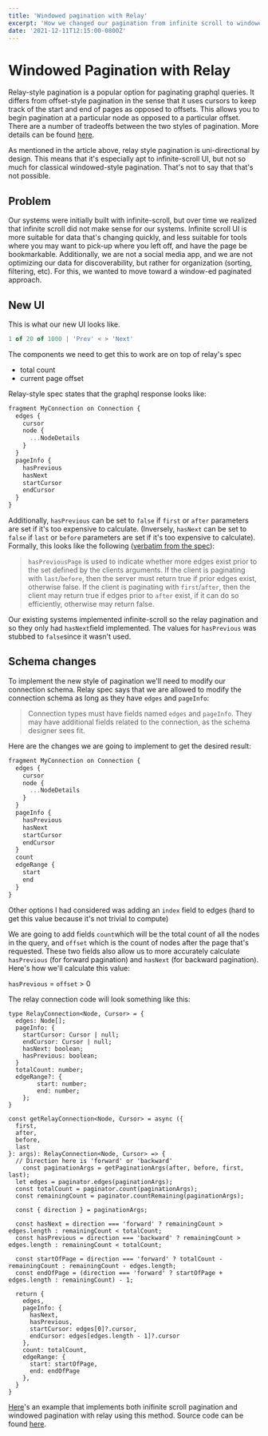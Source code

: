 ```yaml
---
title: 'Windowed pagination with Relay'
excerpt: 'How we changed our pagination from infinite scroll to windowed pagination using relay.'
date: '2021-12-11T12:15:00-0800Z'
---
```


# Windowed Pagination with Relay

Relay-style pagination is a popular option for paginating graphql queries. It differs from offset-style pagination in the sense that it uses cursors to keep track of the start and end of pages as opposed to offsets. This allows you to begin pagination at a particular node as opposed to a particular offset. There are a number of tradeoffs between the two styles of pagination. More details can be found [here](https://dev.to/mandiwise/graphql-pagination-primer-offset-vs-cursor-vs-relay-style-pagination-1a60).

As mentioned in the article above, relay style pagination is uni-directional by design. This means that it's especially apt to infinite-scroll UI, but not so much for classical windowed-style pagination. That's not to say that that's not possible.

## Problem

Our systems were initially built with infinite-scroll, but over time we realized that infinite scroll did not make sense for our systems. Infinite scroll UI is more suitable for data that's changing quickly, and less suitable for tools where you may want to pick-up where you left off, and have the page be bookmarkable. Additionally, we are not a social media app, and we are not optimizing our data for discoverability, but rather for organization (sorting, filtering, etc). For this, we wanted to move toward a window-ed paginated approach.

## New UI

This is what our new UI looks like.

```jsx
1 of 20 of 1000 | 'Prev' < > 'Next'
```

The components we need to get this to work are on top of relay's spec

- total count
- current page offset

Relay-style spec states that the graphql response looks like:

```jsx
fragment MyConnection on Connection {
  edges {
    cursor
    node {
      ...NodeDetails
    }
  }
  pageInfo {
    hasPrevious
    hasNext
    startCursor
    endCursor
  }
}
```

Additionally, `hasPrevious` can be set to `false` if `first` or `after` parameters are set if it's too expensive to calculate. (Inversely, `hasNext` can be set to `false` if `last` or `before` parameters are set if it's too expensive to calculate). Formally, this looks like the following ([verbatim from the spec](https://relay.dev/graphql/connections.htm#sec-undefined.PageInfo.Fields)):

> `hasPreviousPage` is used to indicate whether more edges
> exist prior to the set defined by the clients arguments. If the client
> is paginating with `last`/`before`, then the server must return true if prior edges exist, otherwise false. If the client is paginating with `first`/`after`, then the client may return true if edges prior to `after` exist, if it can do so efficiently, otherwise may return false.

Our existing systems implemented infinite-scroll so the relay pagination and so they only had `hasNext`field implemented. The values for `hasPrevious` was stubbed to `false`since it wasn't used.

## Schema changes

To implement the new style of pagination we'll need to modify our connection schema. Relay spec says that we are allowed to modify the connection schema as long as they have `edges` and `pageInfo`:

> Connection types must have fields named `edges` and `pageInfo`. They may have additional fields related to the connection, as the schema designer sees fit.

Here are the changes we are going to implement to get the desired result:

```jsx
fragment MyConnection on Connection {
  edges {
    cursor
    node {
      ...NodeDetails
    }
  }
  pageInfo {
    hasPrevious
    hasNext
    startCursor
    endCursor
  }
  count
  edgeRange {
    start
    end
  }
}
```

Other options I had considered was adding an `index` field to edges (hard to get this value because it's not trivial to compute)

We are going to add fields `count`which will be the total count of all the nodes in the query, and `offset` which is the count of nodes after the page that's requested. These two fields also allow us to more accurately calculate `hasPrevious` (for forward pagination) and `hasNext` (for backward pagination). Here's how we'll calculate this value:

`hasPrevious` = `offset` > 0

The relay connection code will look something like this:

```tsx
type RelayConnection<Node, Cursor> = {
  edges: Node[];
  pageInfo: {
    startCursor: Cursor | null;
    endCursor: Cursor | null;
    hasNext: boolean;
    hasPrevious: boolean;
  }
  totalCount: number;
  edgeRange?: {
		start: number;
		end: number;
	};
}

const getRelayConnection<Node, Cursor> = async ({
  first,
  after,
  before,
  last
}: args): RelayConnection<Node, Cursor> => {
  // Direction here is 'forward' or 'backward'
	const paginationArgs = getPaginationArgs(after, before, first, last);
  let edges = paginator.edges(paginationArgs);
  const totalCount = paginator.count(paginationArgs);
  const remainingCount = paginator.countRemaining(paginationArgs);

  const { direction } = paginationArgs;

  const hasNext = direction === 'forward' ? remainingCount > edges.length : remainingCount < totalCount;
  const hasPrevious = direction === 'backward' ? remainingCount > edges.length : remainingCount < totalCount;

  const startOfPage = direction === 'forward' ? totalCount - remainingCount : remainingCount - edges.length;
  const endOfPage = (direction === 'forward' ? startOfPage + edges.length : remainingCount) - 1;

  return {
    edges,
    pageInfo: {
      hasNext,
      hasPrevious,
      startCursor: edges[0]?.cursor,
      endCursor: edges[edges.length - 1]?.cursor
    },
    count: totalCount,
    edgeRange: {
      start: startOfPage,
      end: endOfPage
    },
  }
}
```

[Here](https://infinite-to-windowed-pagination.netlify.app/)'s an example that implements both inifinite scroll pagination and windowed pagination with relay using this method. Source code can be found [here](https://github.com/heyitsaamir/InfiniteToWindowedPagination).
